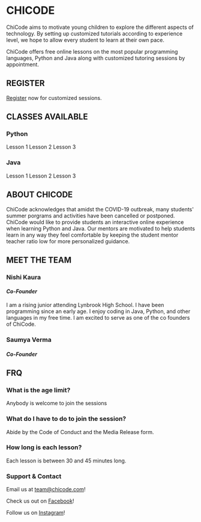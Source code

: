 # CHICODE

ChiCode aims to motivate young children to explore the different aspects of technology. By setting up customized tutorials according to experience level, we hope to allow every student to learn at their own pace. 

ChiCode offers free online lessons on the most popular programming languages, Python and Java along with customized tutoring sessions by appointment.

## REGISTER

[Register](https://google.com/) now for customized sessions.


## CLASSES AVAILABLE
### Python
Lesson 1
Lesson 2
Lesson 3
### Java
Lesson 1
Lesson 2
Lesson 3


## ABOUT CHICODE

ChiCode acknowledges that amidst the COVID-19 outbreak, many students' summer porgrams and activities have been cancelled or postponed. ChiCode would like to provide students an interactive online experience when learning Python and Java. Our mentors are motivated to help students learn in any way they feel comfortable by keeping the student mentor teacher ratio low for more personalized guidance.

## MEET THE TEAM

### Nishi Kaura
#### *Co-Founder*
I am a rising junior attending Lynbrook High School. I have been programming since an early age. I enjoy coding in Java, Python, and other languages in my free time. I am excited to serve as one of the co founders of ChiCode.

### Saumya Verma
#### *Co-Founder*


## FRQ
### What is the age limit? 
Anybody is welcome to join the sessions
### What do I have to do to join the session?
Abide by the Code of Conduct and the Media Release form.
### How long is each lesson?
Each lesson is between 30 and 45 minutes long.


### Support & Contact

Email us at team@chicode.com!

Check us out on [Facebook](https://www.facebook.com)!

Follow us on [Instagram](https://www.instagram.com)!
